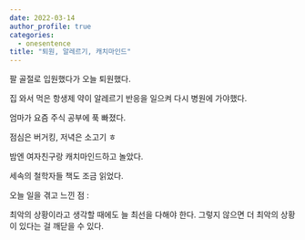 ```yaml
---
date: 2022-03-14
author_profile: true
categories:
  - onesentence
title: "퇴원, 알레르기, 캐치마인드"
---
```


팔 골절로 입원했다가 오늘 퇴원했다.

집 와서 먹은 항생제 약이 알레르기 반응을 일으켜 다시 병원에 가야했다.

엄마가 요즘 주식 공부에 푹 빠졌다.

점심은 버거킹, 저녁은 소고기 ㅎ

밤엔 여자친구랑 캐치마인드하고 놀았다.

세속의 철학자들 책도 조금 읽었다.

오늘 일을 겪고 느낀 점 :

최악의 상황이라고 생각할 때에도 늘 최선을 다해야 한다. 그렇지 않으면 더 최악의 상황이 있다는 걸 깨닫을 수 있다.